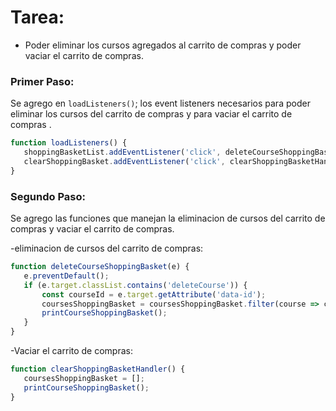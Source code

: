 # Tarea:
 
 - Poder eliminar los cursos agregados  al carrito de compras y poder vaciar el carrito de compras.

 ### Primer Paso:
 
  Se agrego en `loadListeners()`; los event listeners necesarios para poder eliminar los cursos del carrito de compras y para vaciar el carrito de compras .

 ```javascript
function loadListeners() {
    shoppingBasketList.addEventListener('click', deleteCourseShoppingBasket); 
    clearShoppingBasket.addEventListener('click', clearShoppingBasketHandler);
} 
 ```

 ### Segundo Paso:
 
 Se agrego las funciones que manejan la eliminacion de cursos del carrito de compras y vaciar el carrito de compras.


-eliminacion de cursos del carrito de compras:

 ```javascript
function deleteCourseShoppingBasket(e) {
    e.preventDefault();
    if (e.target.classList.contains('deleteCourse')) {
        const courseId = e.target.getAttribute('data-id');
        coursesShoppingBasket = coursesShoppingBasket.filter(course => course.id !== courseId);
        printCourseShoppingBasket();
    }
}
 ```

-Vaciar el carrito de compras:

 ```javascript
function clearShoppingBasketHandler() {
    coursesShoppingBasket = [];
    printCourseShoppingBasket();
}

 ```